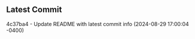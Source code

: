 
## Latest Commit
4c37ba4 - Update README with latest commit info (2024-08-29 17:00:04 -0400) <Yunxi-Zhou>
